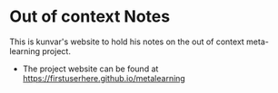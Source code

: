# Out of context Notes

This is kunvar's website to hold his notes on the out of context meta-learning project.

- The project website can be found at https://firstuserhere.github.io/metalearning
